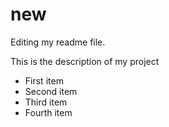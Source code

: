 # new

Editing my readme file.

This is the description of my project


<ul>
<li>First item</li>
<li>Second item</li>
<li>Third item</li>
<li>Fourth item</li>
</ul>
